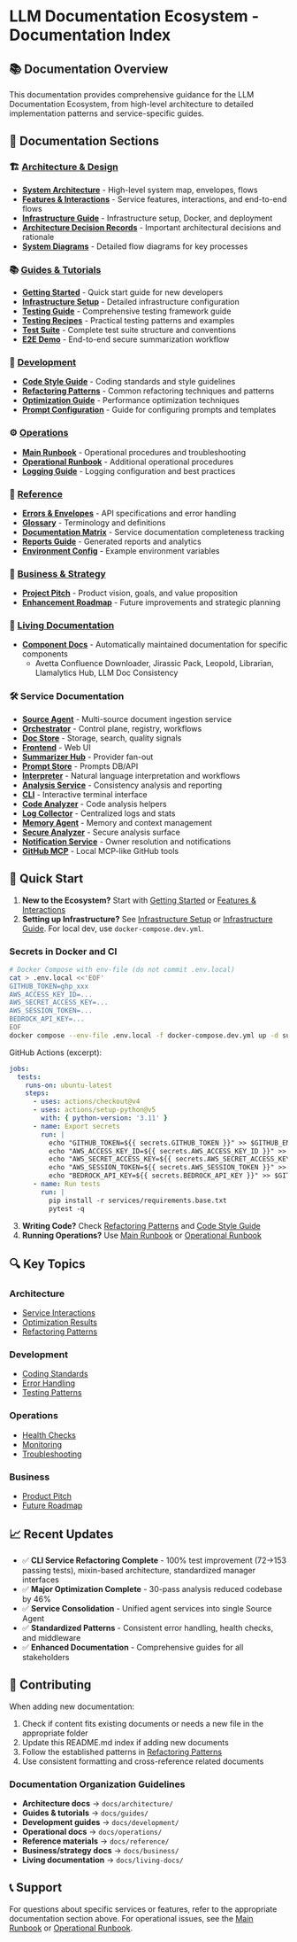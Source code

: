 # LLM Documentation Ecosystem - Documentation Index

## 📚 Documentation Overview

This documentation provides comprehensive guidance for the LLM Documentation Ecosystem, from high-level architecture to detailed implementation patterns and service-specific guides.

## 📖 Documentation Sections

### 🏗️ **[Architecture & Design](architecture/)**
- **[System Architecture](architecture/ARCHITECTURE.md)** - High-level system map, envelopes, flows
- **[Features & Interactions](architecture/FEATURES_AND_INTERACTIONS.md)** - Service features, interactions, and end-to-end flows
- **[Infrastructure Guide](architecture/INFRASTRUCTURE.md)** - Infrastructure setup, Docker, and deployment
- **[Architecture Decision Records](architecture/adr/)** - Important architectural decisions and rationale
- **[System Diagrams](architecture/diagrams/)** - Detailed flow diagrams for key processes

### 📚 **[Guides & Tutorials](guides/)**
- **[Getting Started](guides/GETTING_STARTED.md)** - Quick start guide for new developers
- **[Infrastructure Setup](guides/INFRASTRUCTURE_SETUP.md)** - Detailed infrastructure configuration
- **[Testing Guide](guides/TESTING_GUIDE.md)** - Comprehensive testing framework guide
- **[Testing Recipes](guides/TESTING_RECIPES.md)** - Practical testing patterns and examples
- **[Test Suite](guides/TEST_SUITE.md)** - Complete test suite structure and conventions
- **[E2E Demo](guides/E2E_Secure_Summarization_Demo.md)** - End-to-end secure summarization workflow

### 🔧 **[Development](development/)**
- **[Code Style Guide](development/CODESTYLE.md)** - Coding standards and style guidelines
- **[Refactoring Patterns](development/REFACTORING_PATTERNS.md)** - Common refactoring techniques and patterns
- **[Optimization Guide](development/OPTIMIZATION_GUIDE.md)** - Performance optimization techniques
- **[Prompt Configuration](development/PROMPT_CONFIGURATION_GUIDE.md)** - Guide for configuring prompts and templates

### ⚙️ **[Operations](operations/)**
- **[Main Runbook](operations/RUNBOOK.md)** - Operational procedures and troubleshooting
- **[Operational Runbook](operations/Operational_Runbook.md)** - Additional operational procedures
- **[Logging Guide](operations/LOGGING.md)** - Logging configuration and best practices

### 📖 **[Reference](reference/)**
- **[Errors & Envelopes](reference/ERRORS_AND_ENVELOPES.md)** - API specifications and error handling
- **[Glossary](reference/Glossary.md)** - Terminology and definitions
- **[Documentation Matrix](reference/DOCS_PARITY_MATRIX.md)** - Service documentation completeness tracking
- **[Reports Guide](reference/REPORTS_README.md)** - Generated reports and analytics
- **[Environment Config](reference/env.example)** - Example environment variables

### 🎯 **[Business & Strategy](business/)**
- **[Project Pitch](business/PITCH.md)** - Product vision, goals, and value proposition
- **[Enhancement Roadmap](business/Strengthening_TODOs.md)** - Future improvements and strategic planning

### 📜 **[Living Documentation](living-docs/)**
- **[Component Docs](living-docs/)** - Automatically maintained documentation for specific components
  - Avetta Confluence Downloader, Jirassic Pack, Leopold, Librarian, Llamalytics Hub, LLM Doc Consistency

### 🛠️ **Service Documentation**
- **[Source Agent](../services/source-agent/README.md)** - Multi-source document ingestion service
- **[Orchestrator](../services/orchestrator/README.md)** - Control plane, registry, workflows
- **[Doc Store](../services/doc_store/README.md)** - Storage, search, quality signals
- **[Frontend](../services/frontend/README.md)** - Web UI
- **[Summarizer Hub](../services/summarizer-hub/README.md)** - Provider fan-out
- **[Prompt Store](../services/prompt-store/README.md)** - Prompts DB/API
- **[Interpreter](../services/interpreter/README.md)** - Natural language interpretation and workflows
- **[Analysis Service](../services/analysis-service/README.md)** - Consistency analysis and reporting
- **[CLI](../services/cli/README.md)** - Interactive terminal interface
- **[Code Analyzer](../services/code-analyzer/README.md)** - Code analysis helpers
- **[Log Collector](../services/log-collector/README.md)** - Centralized logs and stats
- **[Memory Agent](../services/memory-agent/README.md)** - Memory and context management
- **[Secure Analyzer](../services/secure-analyzer/README.md)** - Secure analysis surface
- **[Notification Service](../services/notification-service/README.md)** - Owner resolution and notifications
- **[GitHub MCP](../services/github-mcp/README.md)** - Local MCP-like GitHub tools

## 🚀 Quick Start

1. **New to the Ecosystem?** Start with [Getting Started](guides/GETTING_STARTED.md) or [Features & Interactions](architecture/FEATURES_AND_INTERACTIONS.md)
2. **Setting up Infrastructure?** See [Infrastructure Setup](guides/INFRASTRUCTURE_SETUP.md) or [Infrastructure Guide](architecture/INFRASTRUCTURE.md). For local dev, use `docker-compose.dev.yml`.

### Secrets in Docker and CI

```bash
# Docker Compose with env-file (do not commit .env.local)
cat > .env.local <<'EOF'
GITHUB_TOKEN=ghp_xxx
AWS_ACCESS_KEY_ID=...
AWS_SECRET_ACCESS_KEY=...
AWS_SESSION_TOKEN=...
BEDROCK_API_KEY=...
EOF
docker compose --env-file .env.local -f docker-compose.dev.yml up -d summarizer-hub source-agent
```

GitHub Actions (excerpt):
```yaml
jobs:
  tests:
    runs-on: ubuntu-latest
    steps:
      - uses: actions/checkout@v4
      - uses: actions/setup-python@v5
        with: { python-version: '3.11' }
      - name: Export secrets
        run: |
          echo "GITHUB_TOKEN=${{ secrets.GITHUB_TOKEN }}" >> $GITHUB_ENV
          echo "AWS_ACCESS_KEY_ID=${{ secrets.AWS_ACCESS_KEY_ID }}" >> $GITHUB_ENV
          echo "AWS_SECRET_ACCESS_KEY=${{ secrets.AWS_SECRET_ACCESS_KEY }}" >> $GITHUB_ENV
          echo "AWS_SESSION_TOKEN=${{ secrets.AWS_SESSION_TOKEN }}" >> $GITHUB_ENV
          echo "BEDROCK_API_KEY=${{ secrets.BEDROCK_API_KEY }}" >> $GITHUB_ENV
      - name: Run tests
        run: |
          pip install -r services/requirements.base.txt
          pytest -q
```
3. **Writing Code?** Check [Refactoring Patterns](development/REFACTORING_PATTERNS.md) and [Code Style Guide](development/CODESTYLE.md)
4. **Running Operations?** Use [Main Runbook](operations/RUNBOOK.md) or [Operational Runbook](operations/Operational_Runbook.md)

## 🔍 Key Topics

### Architecture
- [Service Interactions](architecture/FEATURES_AND_INTERACTIONS.md#architecture-overview)
- [Optimization Results](development/OPTIMIZATION_GUIDE.md#quantitative-impact)
- [Refactoring Patterns](development/REFACTORING_PATTERNS.md#core-refactoring-patterns)

### Development
- [Coding Standards](development/CODESTYLE.md)
- [Error Handling](development/REFACTORING_PATTERNS.md#error-handling-standardization-pattern)
- [Testing Patterns](guides/TESTING_GUIDE.md#testing-patterns)

### Operations
- [Health Checks](architecture/FEATURES_AND_INTERACTIONS.md#service-feature-highlights)
- [Monitoring](operations/RUNBOOK.md)
- [Troubleshooting](operations/RUNBOOK.md#troubleshooting)

### Business
- [Product Pitch](business/PITCH.md)
- [Future Roadmap](business/Strengthening_TODOs.md)

## 📈 Recent Updates

- ✅ **CLI Service Refactoring Complete** - 100% test improvement (72→153 passing tests), mixin-based architecture, standardized manager interfaces
- ✅ **Major Optimization Complete** - 30-pass analysis reduced codebase by 46%
- ✅ **Service Consolidation** - Unified agent services into single Source Agent
- ✅ **Standardized Patterns** - Consistent error handling, health checks, and middleware
- ✅ **Enhanced Documentation** - Comprehensive guides for all stakeholders

## 🤝 Contributing

When adding new documentation:
1. Check if content fits existing documents or needs a new file in the appropriate folder
2. Update this README.md index if adding new documents
3. Follow the established patterns in [Refactoring Patterns](development/REFACTORING_PATTERNS.md)
4. Use consistent formatting and cross-reference related documents

### Documentation Organization Guidelines
- **Architecture docs** → `docs/architecture/`
- **Guides & tutorials** → `docs/guides/`
- **Development guides** → `docs/development/`
- **Operational docs** → `docs/operations/`
- **Reference materials** → `docs/reference/`
- **Business/strategy docs** → `docs/business/`
- **Living documentation** → `docs/living-docs/`

## 📞 Support

For questions about specific services or features, refer to the appropriate documentation section above. For operational issues, see the [Main Runbook](operations/RUNBOOK.md) or [Operational Runbook](operations/Operational_Runbook.md).

